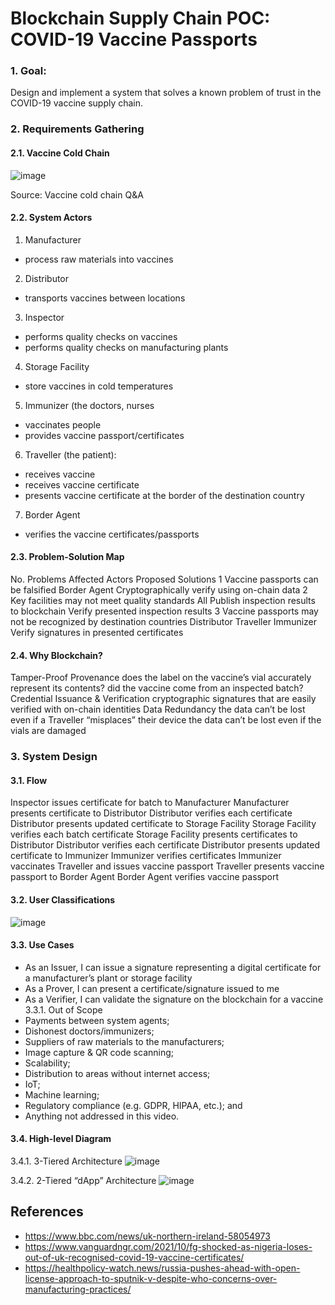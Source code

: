 # Blockchain Supply Chain POC: COVID-19 Vaccine Passports

### 1. Goal:
Design and implement a system that solves a known problem of trust in the COVID-19 vaccine supply chain.

### 2. Requirements Gathering

#### 2.1. Vaccine Cold Chain

![image](https://user-images.githubusercontent.com/81223173/188287314-3571eeef-b574-49c3-9a1b-2d4c8df9fc51.png)

Source: Vaccine cold chain Q&A

#### 2.2. System Actors
1. Manufacturer
  - process raw materials into vaccines
2. Distributor
  - transports vaccines between locations
3. Inspector
  - performs quality checks on vaccines
  - performs quality checks on manufacturing plants
4. Storage Facility
  - store vaccines in cold temperatures
5. Immunizer (the doctors, nurses
  - vaccinates people
  - provides vaccine passport/certificates
6. Traveller (the patient):
  - receives vaccine
  - receives vaccine certificate
  - presents vaccine certificate at the border of the destination country
7. Border Agent
  - verifies the vaccine certificates/passports

#### 2.3. Problem-Solution Map

No.
Problems
Affected Actors
Proposed Solutions
1
Vaccine passports can be falsified
Border Agent
Cryptographically verify using on-chain data
2
Key facilities may not meet quality standards
All
Publish inspection results to blockchain
Verify presented inspection results
3
Vaccine passports may not be recognized by destination countries
Distributor
Traveller
Immunizer
Verify signatures in presented certificates


#### 2.4. Why Blockchain?
Tamper-Proof Provenance
does the label on the vaccine’s vial accurately represent its contents?
did the vaccine come from an inspected batch?
Credential Issuance & Verification
cryptographic signatures that are easily verified with on-chain identities
Data Redundancy
the data can’t be lost even if a Traveller “misplaces” their device
the data can’t be lost even if the vials are damaged

### 3. System Design

#### 3.1. Flow
Inspector issues certificate for batch to Manufacturer
<batch status updated to MANUFACTURED>
Manufacturer presents certificate to Distributor
Distributor verifies each certificate
<batch status updated to DELIVERING_INTERNATIONAL>
Distributor presents updated certificate to Storage Facility
Storage Facility verifies each batch certificate
<batch status updated to STORED>
Storage Facility presents certificates to Distributor
Distributor verifies each certificate
<batch status updated to DELIVERING_LOCAL>
Distributor presents updated certificate to Immunizer
Immunizer verifies certificates
<batch status updated to DELIVERED>
Immunizer vaccinates Traveller and issues vaccine passport
<certificate issued with status VACCINATED>
Traveller presents vaccine passport to Border Agent
Border Agent verifies vaccine passport

#### 3.2. User Classifications
![image](https://user-images.githubusercontent.com/81223173/188287460-0ccba217-7438-41b1-95e1-dea78d98f222.png)


#### 3.3. Use Cases
- As an Issuer, I can issue a signature representing a digital certificate for a manufacturer’s plant or storage facility
- As a Prover, I can present a certificate/signature issued to me
- As a Verifier, I can validate the signature on the blockchain for a vaccine
3.3.1. Out of Scope
- Payments between system agents;
- Dishonest doctors/immunizers;
- Suppliers of raw materials to the manufacturers;
- Image capture & QR code scanning;
- Scalability;
- Distribution to areas without internet access;
- IoT;
- Machine learning;
- Regulatory compliance (e.g. GDPR, HIPAA, etc.); and
- Anything not addressed in this video.

#### 3.4. High-level Diagram

3.4.1. 3-Tiered Architecture
![image](https://user-images.githubusercontent.com/81223173/188287464-dc171d22-f3af-4f7a-8209-2ef1353a6af3.png)

3.4.2. 2-Tiered “dApp” Architecture
![image](https://user-images.githubusercontent.com/81223173/188287481-f33c87b4-6da4-4278-9868-9ce9b08b9f21.png)

## References
- https://www.bbc.com/news/uk-northern-ireland-58054973
- https://www.vanguardngr.com/2021/10/fg-shocked-as-nigeria-loses-out-of-uk-recognised-covid-19-vaccine-certificates/
- https://healthpolicy-watch.news/russia-pushes-ahead-with-open-license-approach-to-sputnik-v-despite-who-concerns-over-manufacturing-practices/
